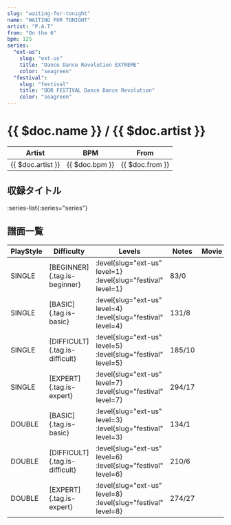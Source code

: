 ```yaml
---
slug: "waiting-for-tonight"
name: "WAITING FOR TONIGHT"
artist: "P.A.T"
from: "On the 6"
bpm: 125
series:
  "ext-us":
    slug: "ext-us"
    title: "Dance Dance Revolution EXTREME"
    color: "seagreen"
  "festival":
    slug: "festival"
    title: "DDR FESTIVAL Dance Dance Revolution"
    color: "seagreen"
---
```


# {{ $doc.name }} / {{ $doc.artist }}

|Artist|BPM|From|
|------|---|----|
|{{ $doc.artist }}|{{ $doc.bpm }}|{{ $doc.from }}|

## 収録タイトル

:series-list{:series="series"}

## 譜面一覧

|PlayStyle|Difficulty|Levels|Notes|Movie|
|---------|----------|------|-----|-----|
|SINGLE|[BEGINNER]{.tag.is-beginner}|:level{slug="ext-us" level=1} :level{slug="festival" level=1}|83/0||
|SINGLE|[BASIC]{.tag.is-basic}|:level{slug="ext-us" level=4} :level{slug="festival" level=4}|131/8||
|SINGLE|[DIFFICULT]{.tag.is-difficult}|:level{slug="ext-us" level=5} :level{slug="festival" level=5}|185/10||
|SINGLE|[EXPERT]{.tag.is-expert}|:level{slug="ext-us" level=7} :level{slug="festival" level=7}|294/17||
|DOUBLE|[BASIC]{.tag.is-basic}|:level{slug="ext-us" level=3} :level{slug="festival" level=3}|134/1||
|DOUBLE|[DIFFICULT]{.tag.is-difficult}|:level{slug="ext-us" level=6} :level{slug="festival" level=6}|210/6||
|DOUBLE|[EXPERT]{.tag.is-expert}|:level{slug="ext-us" level=8} :level{slug="festival" level=8}|274/27||
